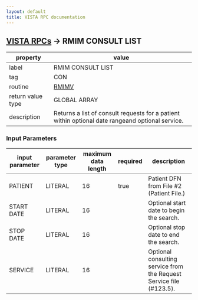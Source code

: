 ```yaml
---
layout: default
title: VISTA RPC documentation
---
```




## [VISTA RPCs](TableOfContent.md) &#8594; RMIM CONSULT LIST 

 property | value 
--- | --- 
 label | RMIM CONSULT LIST
 tag | CON
 routine | [RMIMV](http://code.osehra.org/dox/Routine_RMIMV_source.html)
 return value type | GLOBAL ARRAY
 description | Returns a list of consult requests for a patient within optional date rangeand optional service.

### Input Parameters

| input parameter | parameter type | maximum data length | required | description | 
| --- | --- | --- | --- | --- | 
| PATIENT | LITERAL | 16 | true | Patient DFN from File #2 (Patient File.) | 
| START DATE | LITERAL | 16 |  | Optional start date to begin the search. | 
| STOP DATE | LITERAL | 16 |  | Optional stop date to end the search. | 
| SERVICE | LITERAL | 16 |  | Optional consulting service from the Request Service file (#123.5). | 
